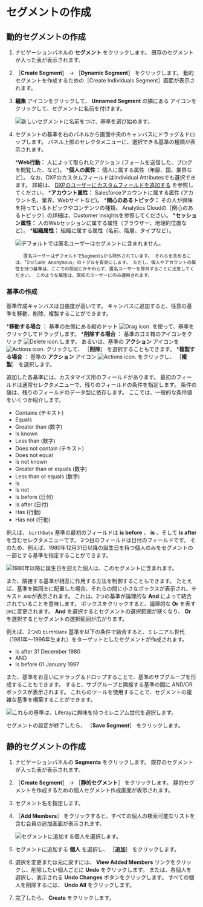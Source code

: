 # セグメントの作成

<a name="creating-a-dynamic-segment" />

## 動的セグメントの作成

1. ナビゲーションパネルの **セグメント** をクリックします。 既存のセグメントが入った表が表示されます。

1. ［**Create Segment**］ &rarr; ［**Dynamic Segment**］ をクリックします。 動的セグメントを作成するための［Create Individuals Segment］画面が表示されます。

1. **編集** アイコンをクリックして、 **Unnamed Segment** の隣にある </em> アイコンをクリックして、セグメントに名前を付けます。

    ![新しいセグメントに名前をつけ、基準を選び始めます。](creating-segments/images/01.png)

1. セグメントの基準を右のパネルから画面中央のキャンバスにドラッグ＆ドロップします。 パネル上部のセレクタメニューに、選択できる基準の種類が表示されます。

    ***Web行動：** 人によって取られたアクション (フォームを送信した、ブログを閲覧した、など)。
    ***個人の属性：** 個人に属する属性（年齢、国、業界など）。 なお、DXPのカスタムフィールドはIndividual Attributesでも選択できます。 詳細は、 [DXPのユーザーにカスタムフィールドを追加する](https://learn.liferay.com/dxp/latest/ja/users-and-permissions/users/adding-custom-fields-to-users.html) を参照してください。
    ***アカウント属性：** Salesforceアカウントに属する属性 (アカウント名、業界、Webサイトなど)。
    ***関心のあるトピック：** その人が興味を持っているトピックやコンテンツの種類。 Analytics Cloudの［関心のあるトピック］の詳細は、Customer Insightsを参照してください。
    ***セッション属性：** 人のWebセッションに属する属性（ブラウザー、地理的位置など）。
    ***組織属性：** 組織に属する属性（名前、階層、タイプなど）。

    ![デフォルトでは匿名ユーザーはセグメントに含まれません。](creating-segments/images/02.png)

    ```{note}
       匿名ユーザーはデフォルトでSegmentsから除外されています。 それらを含めるには、「Include Anonymous」のトグルを有効にします。 ただし、個人やアカウントの属性を持つ基準は、ここでの設定にかかわらず、匿名ユーザーを除外することに注意してください。 このような属性は、既知のユーザーにのみ適用されます。

    ```

<a name="creating-criteria" />

### 基準の作成

基準作成キャンバスは自由度が高いです。 キャンバスに追加すると、任意の基準を移動、削除、複製することができます。

***移動する場合** ： 基準の左側にある縦のドット ![Drag icon.](../../images/icon-drag.png) を使って、基準をクリックしてドラッグします。
***削除する場合** ： 基準のゴミ箱のアイコンをクリック ![Delete icon.](../../images/icon-delete.png)します。 あるいは、基準の **アクション** アイコンを ![Actions icon.](../../images/icon-actions.png) クリックして、 ［**削除**］ を選択することもできます。
***複製する場合** ： 基準の **アクション** アイコン ![Actions icon.](../../images/icon-actions.png) をクリックし、 ［**複製**］ を選択します。

追加した各基準には、カスタマイズ用のフィールドがあります。 最初のフィールドは通常セレクタメニューで、残りのフィールドの条件を指定します。 条件の値は、残りのフィールドのデータ型に依存します。 ここでは、一般的な条件値をいくつか紹介します。

* Contains (テキスト)
* Equals
* Greater than (数字)
* Is known
* Less than (数字)
* Does not contain (テキスト)
* Does not equal
* Is not known
* Greater than or equals (数字)
* Less than or equals (数字)
* Is
* Is not
* Is before (日付)
* Is after (日付)
* Has (行動)
* Has not (行動)

例えば、 `birthDate` 基準の最初のフィールドは **is before** 、 **is** 、そして **is after** を含むセレクタメニューです。 2つ目のフィールドは日付のフィールドです。 そのため、例えば、1980年12月31日以降の誕生日を持つ個人のみをセグメントの一部とする基準を指定することができます。

![1980年以降に誕生日を迎えた個人は、このセグメントに含まれます。](creating-segments/images/03.png)

また、隣接する基準が相互に作用する方法を制御することもできます。 たとえば、基準を隣同士に配置した場合、それらの間に小さなボックスが表示され、テキスト `AND`が表示されます。 これは、2つの基準が論理的な **And** によって結合されていることを意味します。 ボックスをクリックすると、論理的な **Or** を表す `OR`に変更されます。 **And** を選択するとセグメントの選択範囲が狭くなり、 **Or** を選択するとセグメントの選択範囲が広がります。

例えば、2つの `birthDate` 基準を以下の条件で結合すると、ミレニアル世代（1981年～1996年生まれ）をターゲットとしたセグメントが作成されます。

* Is after 31 December 1980
* AND
* Is before 01 January 1997

また、基準をお互いにドラッグ＆ドロップすることで、基準のサブグループを形成することもできます。 すると、サブグループと隣接する基準の間に AND/OR ボックスが表示されます。 これらのツールを使用することで、セグメントの複雑な基準を構築することができます。

![これらの基準は、Liferayに興味を持つミレニアム世代を選択します。](creating-segments/images/04.png)

セグメントの設定が終了したら、 ［**Save Segment**］ をクリックします。

<a name="creating-static-segments" />

## 静的セグメントの作成

1. ナビゲーションパネルの **Segments** をクリックします。 既存のセグメントが入った表が表示されます。

1. ［**Create Segment**］ &rarr; ［**静的セグメント**］ をクリックします。 静的セグメントを作成するための個人セグメント作成画面が表示されます。

1. セグメント名を指定します。

1. ［**Add Members**］ をクリックすると、すべての個人の検索可能なリストを含む会員の追加画面が表示されます。

    ![セグメントに追加する個人を選択します。](./creating-segments/images/05.png)

1. セグメントに追加する **個人** を選択し、 ［**追加**］ をクリックします。

1. 選択を変更または元に戻すには、 **View Added Members** リンクをクリックし、削除したい個人ごとに **Undo** をクリックします。 または、各個人を選択し、表示される **Undo Changes** ボタンをクリックします。 すべての個人を削除するには、 **Undo All** をクリックします。

1. 完了したら、 **Create** をクリックします。
